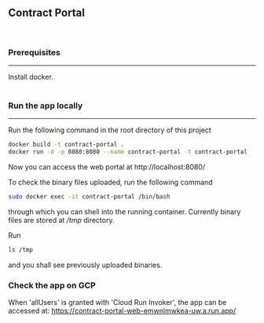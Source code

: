 
<!-- ABOUT THE PROJECT -->
## Contract Portal
<br>

### Prerequisites
<hr>
Install docker.
<br>
<br>


### Run the app locally
<hr>
Run the following command in the root directory of this project

```bash
docker build -t contract-portal .
docker run -d -p 8080:8080 --name contract-portal -t contract-portal
```

Now you can access the web portal at http://localhost:8080/

To check the binary files uploaded, run the following command
```bash
sudo docker exec -it contract-portal /bin/bash
```
through which you can shell into the running container. Currently binary files are stored at <i>/tmp</i> directory.

Run
```bash
ls /tmp
```
and you shall see previously uploaded binaries.
### Check the app on GCP 
When 'allUsers' is granted with 'Cloud Run Invoker', the app can be accessed at: 
https://contract-portal-web-emwnlmwkea-uw.a.run.app/
